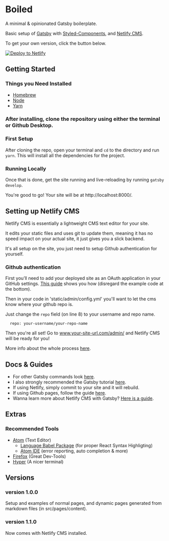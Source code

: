 # Boiled
A minimal & opinionated Gatsby boilerplate.

Basic setup of [Gatsby](https://www.gatsbyjs.org/) with [Styled-Components](https://www.styled-components.com/), and [Netlify CMS](https://www.netlifycms.org/).

To get your own version, click the button below.

[![Deploy to Netlify](https://www.netlify.com/img/deploy/button.svg)](https://app.netlify.com/start/deploy?repository=https://github.com/huntercaron/boiled)


## Getting Started

### Things you Need Installed
- [Homebrew](https://brew.sh/)
- [Node](https://nodejs.org/en/download/)
- [Yarn](https://yarnpkg.com/en/docs/install)

### After installing, clone the repository using either the terminal or Github Desktop.

### First Setup

After cloning the repo, open your terminal and `cd` to the directory and run `yarn`.
This will install all the dependencies for the project.

### Running Locally

Once that is done, get the site running and live-reloading by running `gatsby develop`.

You're good to go! Your site will be at http://localhost:8000/.

## Setting up Netlify CMS
Netlify CMS is essentially a lightweight CMS text editor for your site.

It edits your static files and uses git to update them, meaning it has no speed impact on your actual site, it just gives you a slick backend.

It's all setup on the site, you just need to setup Github authentication for yourself.

### Github authentication
First you’ll need to add your deployed site as an OAuth application in your GitHub settings. [This guide](https://www.netlify.com/docs/authentication-providers/#using-an-authentication-provider) shows you how (disregard the example code at the bottom).

Then in your code in 'static/admin/config.yml' you'll want to let the cms know where your github repo is.

Just change the `repo` field (on line 8) to your username and repo name.
```
  repo: your-username/your-repo-name
```

Then you're all set! Go to www.your-site-url.com/admin/ and Netlify CMS will be ready for you!

More info about the whole process [here](https://www.gatsbyjs.org/docs/netlify-cms/).

## Docs & Guides
- For other Gatsby commands look [here](https://www.gatsbyjs.org/docs/).
- I also strongly recommended the Gatsby tutorial [here](https://www.gatsbyjs.org/tutorial/).
- If using Netlify, simply commit to your site and it will rebuild.
- If using Github pages, follow the guide [here](https://www.gatsbyjs.org/docs/deploy-gatsby/#github-pages).
- Wanna learn more about Netlify CMS with Gatsby? [Here is a guide](https://www.gatsbyjs.org/docs/netlify-cms/).

## Extras
### Recommended Tools
* [Atom](https://atom.io/) \(Text Editor\)
  * [Language Babel Package](https://github.com/gandm/language-babel) \(for proper React Syntax Highligting\)
  * [Atom IDE](https://ide.atom.io/) \(error reporting, auto completion & more\)
* [Firefox](https://www.mozilla.org/en-US/firefox/) \(Great Dev-Tools\)
* [Hyper](https://hyper.is/) \(A nicer terminal\)

## Versions
### version 1.0.0
Setup and examples of normal pages, and dynamic pages generated from markdown files (in src/pages/content).
### version 1.1.0
Now comes with Netlify CMS installed.
 